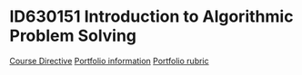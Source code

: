 # ID630151 Introduction to Algorithmic Problem Solving

[Course Directive](https://github.com/otago-polytechnic-bit-courses/ID623001-introduction-to-algorithmic-problem-solving/blob/main/ID623001_Course_Directive.pdf)
[Portfolio information](https://github.com/otago-polytechnic-bit-courses/ID623001-introduction-to-algorithmic-problem-solving/blob/main/portfolio.pdf)
[Portfolio rubric](https://github.com/otago-polytechnic-bit-courses/ID623001-introduction-to-algorithmic-problem-solving/blob/main/portfolio-rubric.pdf)
